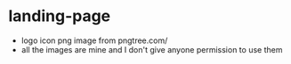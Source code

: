 # landing-page
- logo icon png image from pngtree.com/
- all the images are mine and I don't give anyone permission to use them